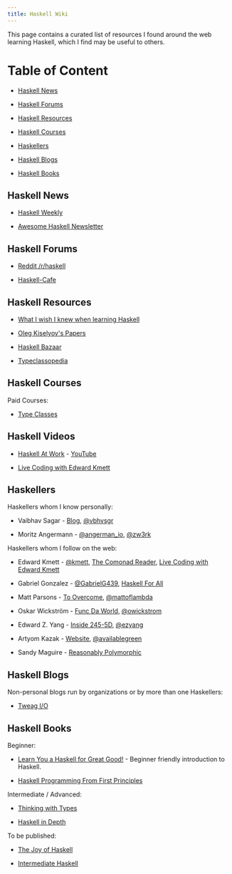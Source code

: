 ```yaml
---
title: Haskell Wiki
---
```


This page contains a curated list of resources I found around the web
learning Haskell, which I find may be useful to others.

# Table of Content

  - [Haskell News](#haskell-news)

  - [Haskell Forums](#haskell-forums)

  - [Haskell Resources](#haskell-resources)

  - [Haskell Courses](#haskell-courses)

  - [Haskellers](#haskellers)

  - [Haskell Blogs](#haskell-blogs)

  - [Haskell Books](#haskell-books)

## Haskell News

  - [Haskell Weekly](https://haskellweekly.news/)

  - [Awesome Haskell Newsletter](https://haskell.libhunt.com/newsletter)

## Haskell Forums

  - [Reddit /r/haskell](https://www.reddit.com/r/haskell/)

  - [Haskell-Cafe](https://mail.haskell.org/mailman/listinfo/haskell-cafe)

## Haskell Resources

  - [What I wish I knew when learning Haskell](http://dev.stephendiehl.com/hask/)

  - [Oleg Kiselyov's Papers](http://okmij.org/ftp/)

  - [Haskell Bazaar](https://haskellbazaar.com/)

  - [Typeclassopedia](https://wiki.haskell.org/Typeclassopedia)

## Haskell Courses

Paid Courses:

  - [Type Classes](https://typeclasses.com/)

## Haskell Videos

  - [Haskell At Work](https://haskell-at-work.com/) - [YouTube](https://www.youtube.com/channel/UCUgxpaK7ySR-z6AXA5-uDuw/featured)

  - [Live Coding with Edward Kmett](https://www.twitch.tv/ekmett)

## Haskellers

Haskellers whom I know personally:

  - Vaibhav Sagar - [Blog](https://vaibhavsagar.com/),
    [\@vbhvsgr](https://twitter.com/vbhvsgr)

  - Moritz Angermann - [\@angerman_io](https://twitter.com/angerman_io),
    [\@zw3rk](https://medium.com/@zw3rk)

Haskellers whom I follow on the web:

  - Edward Kmett - [\@kmett](https://twitter.com/kmett),
    [The Comonad Reader](http://comonad.com/reader/),
    [Live Coding with Edward Kmett](https://www.twitch.tv/ekmett)

  - Gabriel Gonzalez - [\@GabrielG439](https://twitter.com/gabrielg439),
    [Haskell For All](http://www.haskellforall.com/)

  - Matt Parsons - [To Overcome](https://www.parsonsmatt.org/),
    [\@mattoflambda](https://twitter.com/mattoflambda)

  - Oskar Wickström - [Func Da World](https://wickstrom.tech/),
    [\@owickstrom](https://twitter.com/owickstrom)

  - Edward Z. Yang - [Inside 245-5D](http://blog.ezyang.com/),
    [\@ezyang](https://twitter.com/ezyang)

  - Artyom Kazak - [Website](https://artyom.me/),
    [@availablegreen](https://twitter.com/availablegreen)

  - Sandy Maguire - [Reasonably Polymorphic](https://reasonablypolymorphic.com/)

## Haskell Blogs

Non-personal blogs run by organizations or by more than one Haskellers:

  - [Tweag I/O](https://www.tweag.io/blog)

## Haskell Books

Beginner:

  - [Learn You a Haskell for Great Good!](http://learnyouahaskell.com/) -
    Beginner friendly introduction to Haskell.

  - [Haskell Programming From First Principles](http://haskellbook.com/)

Intermediate / Advanced:

  - [Thinking with Types](https://leanpub.com/thinking-with-types)

  - [Haskell in Depth](https://www.manning.com/books/haskell-in-depth)

To be published:

  - [The Joy of Haskell](https://joyofhaskell.com/)

  - [Intermediate Haskell](https://intermediatehaskell.com/)